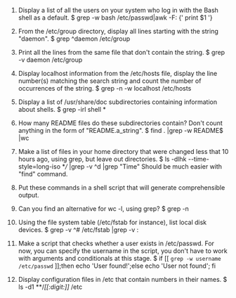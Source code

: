 1. Display a list of all the users on your system who log in with the Bash shell as a default.
$ grep -w bash /etc/passwd|awk -F: {' print $1 '}

2. From the /etc/group directory, display all lines starting with the string "daemon".
$ grep ^daemon /etc/group

3. Print all the lines from the same file that don't contain the string.
$ grep -v daemon /etc/group

4. Display localhost information from the /etc/hosts file, display the line number(s) matching the search string and count the number of occurrences of the string.
$ grep -n -w localhost /etc/hosts

5. Display a list of /usr/share/doc subdirectories containing information about shells.
$ grep -irl shell *

6. How many README files do these subdirectories contain? Don't count anything in the form of
"README.a_string".
$ find . |grep -w README$ |wc

7. Make a list of files in your home directory that were changed less that 10 hours ago, using grep, but leave out directories.
$ ls -dlhk --time-style=long-iso **/* |grep -v ^d |grep "Time"
Should be much easier with "find" command.

8. Put these commands in a shell script that will generate comprehensible output.

9. Can you find an alternative for wc -l, using grep?
$ grep -n

10. Using the file system table (/etc/fstab for instance), list local disk devices.
$ grep -v ^# /etc/fstab |grep -v :

11. Make a script that checks whether a user exists in /etc/passwd. For now, you can specify the username in the script, you don't have to work with arguments and conditionals at this stage.
$ if [[ `grep -w username /etc/passwd` ]];then echo 'User found!';else echo 'User not found'; fi

12. Display configuration files in /etc that contain numbers in their names.
$ ls -d1 **/*[[:digit:]]* /etc
